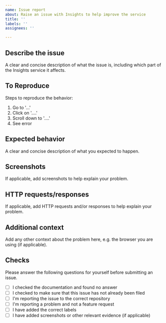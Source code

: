 ```yaml
---
name: Issue report
about: Raise an issue with Insights to help improve the service
title: ''
labels: ''
assignees: ''

---
```


## Describe the issue
A clear and concise description of what the issue is, including which part of the Insights service it affects.

## To Reproduce
Steps to reproduce the behavior:
1. Go to '...'
2. Click on '....'
3. Scroll down to '....'
4. See error

## Expected behavior
A clear and concise description of what you expected to happen.

## Screenshots
If applicable, add screenshots to help explain your problem.

## HTTP requests/responses
If applicable, add HTTP requests and/or responses to help explain your problem.

## Additional context
Add any other context about the problem here, e.g. the browser you are using (if applicable).

## Checks

Please answer the following questions for yourself before submitting an issue.

- [ ] I checked the documentation and found no answer
- [ ] I checked to make sure that this issue has not already been filed
- [ ] I'm reporting the issue to the correct repository
- [ ] I'm reporting a problem and not a feature request
- [ ] I have added the correct labels
- [ ] I have added screenshots or other relevant evidence (if applicable)
